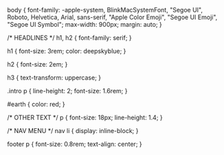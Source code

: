 body
{
    font-family: -apple-system, BlinkMacSystemFont, "Segoe UI", Roboto, Helvetica, Arial, sans-serif, "Apple Color Emoji", "Segoe UI Emoji", "Segoe UI Symbol";
    max-width: 900px;
    margin: auto;
}


/* HEADLINES */
h1, h2 
{
    font-family: serif;
}

h1
{
    font-size: 3rem;
    color: deepskyblue;
}

h2
{
    font-size: 2em;
}

h3
{
    text-transform: uppercase;
}

.intro p
{
    line-height: 2;
    font-size: 1.6rem;
}

#earth
{
    color: red;
}

/* OTHER TEXT */
p
{
    font-size: 18px;
    line-height: 1.4;
}

/* NAV MENU */
nav li
{
    display: inline-block;
}

footer p 
{
    font-size: 0.8rem;
    text-align: center;
}